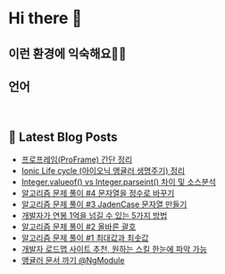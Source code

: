 # Hi there 👋

## 이런 환경에 익숙해요✍🏼

## 언어

<p>
  <img alt="" src= "https://img.shields.io/badge/JavaScript-F7DF1E?style=flat-square&logo=JavaScript&logoColor=white"/> 
  <img alt="" src= "https://img.shields.io/badge/TypeScript-black?logo=typescript&logoColor=blue"/>
</p>

## 📕 Latest Blog Posts

<ul><li><a href='https://devpad.tistory.com/181' target='_blank'>프로프레임(ProFrame) 간단 정리</a></li><li><a href='https://devpad.tistory.com/180' target='_blank'>Ionic Life cycle (아이오닉 앵귤러 생명주기) 정리</a></li><li><a href='https://devpad.tistory.com/179' target='_blank'>Integer.valueof() vs Integer.parseint() 차이 및 소스분석</a></li><li><a href='https://devpad.tistory.com/178' target='_blank'>알고리즘 문제 풀이 #4 문자열을 정수로 바꾸기</a></li><li><a href='https://devpad.tistory.com/176' target='_blank'>알고리즘 문제 풀이 #3 JadenCase 문자열 만들기</a></li><li><a href='https://devpad.tistory.com/175' target='_blank'>개발자가 연봉 1억을 넘길 수 있는 5가지 방법</a></li><li><a href='https://devpad.tistory.com/174' target='_blank'>알고리즘 문제 풀이 #2 올바른 괄호</a></li><li><a href='https://devpad.tistory.com/173' target='_blank'>알고리즘 문제 풀이 #1 최대값과 최솟값</a></li><li><a href='https://devpad.tistory.com/172' target='_blank'>개발자 로드맵 사이트 추천, 원하는 스킬 한눈에 파악 가능</a></li><li><a href='https://devpad.tistory.com/171' target='_blank'>앵귤러 문서 까기 @NgModule</a></li></ul>